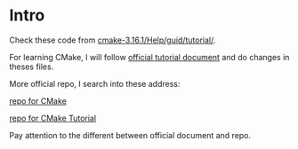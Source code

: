 # Intro

Check these code from [cmake-3.16.1/Help/guid/tutorial/](https://cmake.org/download/).

For learning CMake, I will follow [official tutorial document](https://cmake.org/cmake/help/latest/guide/tutorial/index.html#id1) and do changes in theses files.

More official repo, I search into these address:

[repo for CMake](https://gitlab.kitware.com/cmake/cmake/tree/master)

[repo for CMake Tutorial](https://gitlab.kitware.com/cmake/cmake/tree/master/Help/guide/tutorial)

Pay attention to the different between official document and repo.